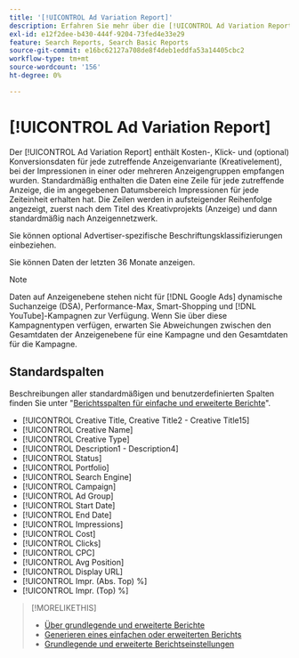 ```yaml
---
title: '[!UICONTROL Ad Variation Report]'
description: Erfahren Sie mehr über die [!UICONTROL Ad Variation Report].
exl-id: e12f2dee-b430-444f-9204-73fed4e33e29
feature: Search Reports, Search Basic Reports
source-git-commit: e16bc62127a708de8f4deb1eddfa53a14405cbc2
workflow-type: tm+mt
source-wordcount: '156'
ht-degree: 0%

---
```


# [!UICONTROL Ad Variation Report]

Der [!UICONTROL Ad Variation Report] enthält Kosten-, Klick- und (optional) Konversionsdaten für jede zutreffende Anzeigenvariante (Kreativelement), bei der Impressionen in einer oder mehreren Anzeigengruppen empfangen wurden. Standardmäßig enthalten die Daten eine Zeile für jede zutreffende Anzeige, die im angegebenen Datumsbereich Impressionen für jede Zeiteinheit erhalten hat. Die Zeilen werden in aufsteigender Reihenfolge angezeigt, zuerst nach dem Titel des Kreativprojekts (Anzeige) und dann standardmäßig nach Anzeigennetzwerk.

Sie können optional Advertiser-spezifische Beschriftungsklassifizierungen einbeziehen.

Sie können Daten der letzten 36 Monate anzeigen.

>[!NOTE]
>
>Daten auf Anzeigenebene stehen nicht für [!DNL Google Ads] dynamische Suchanzeige (DSA), Performance-Max, Smart-Shopping und [!DNL YouTube]-Kampagnen zur Verfügung. Wenn Sie über diese Kampagnentypen verfügen, erwarten Sie Abweichungen zwischen den Gesamtdaten der Anzeigenebene für eine Kampagne und den Gesamtdaten für die Kampagne.

## Standardspalten

Beschreibungen aller standardmäßigen und benutzerdefinierten Spalten finden Sie unter &quot;[Berichtsspalten für einfache und erweiterte Berichte](basic-advanced-report-columns.md)&quot;.

* [!UICONTROL Creative Title, Creative Title2 - Creative Title15]
* [!UICONTROL Creative Name]
* [!UICONTROL Creative Type]
* [!UICONTROL Description1 - Description4]
* [!UICONTROL Status]
* [!UICONTROL Portfolio]
* [!UICONTROL Search Engine]
* [!UICONTROL Campaign]
* [!UICONTROL Ad Group]
* [!UICONTROL Start Date]
* [!UICONTROL End Date]
* [!UICONTROL Impressions]
* [!UICONTROL Cost]
* [!UICONTROL Clicks]
* [!UICONTROL CPC]
* [!UICONTROL Avg Position]
* [!UICONTROL Display URL]
* [!UICONTROL Impr. (Abs. Top) %]
* [!UICONTROL Impr. (Top) %]

>[!MORELIKETHIS]
>
>* [Über grundlegende und erweiterte Berichte](basic-advanced-report-about.md)
>* [Generieren eines einfachen oder erweiterten Berichts](basic-advanced-report-generate.md)
>* [Grundlegende und erweiterte Berichtseinstellungen](basic-advanced-report-settings.md)
